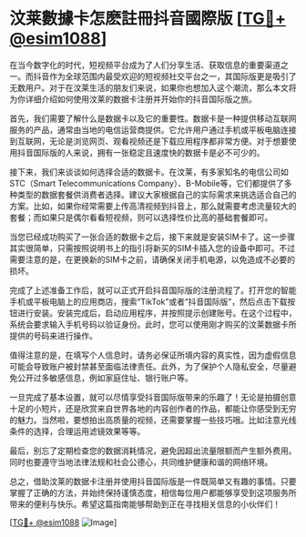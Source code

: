 # 汶莱數據卡怎麽註冊抖音國際版 [[TG💪+ @esim1088](https://t.me/s/esim1088)]

在当今数字化的时代，短视频平台成为了人们分享生活、获取信息的重要渠道之一。而抖音作为全球范围内最受欢迎的短视频社交平台之一，其国际版更是吸引了无数用户。对于在汶莱生活的朋友们来说，如果你也想加入这个潮流，那么本文将为你详细介绍如何使用汶莱的数据卡注册并开始你的抖音国际版之旅。

首先，我们需要了解什么是数据卡以及它的重要性。数据卡是一种提供移动互联网服务的产品，通常由当地的电信运营商提供。它允许用户通过手机或平板电脑连接到互联网，无论是浏览网页、观看视频还是下载应用程序都非常方便。对于想要使用抖音国际版的人来说，拥有一张稳定且速度快的数据卡是必不可少的。

接下来，我们来谈谈如何选择合适的数据卡。在汶莱，有多家知名的电信公司如STC（Smart Telecommunications Company）、B-Mobile等，它们都提供了多种类型的数据套餐供消费者选择。建议大家根据自己的实际需求来挑选适合自己的方案。比如，如果你经常需要上传高清视频到抖音上，那么就需要考虑流量较大的套餐；而如果只是偶尔看看短视频，则可以选择性价比高的基础套餐即可。

当您已经成功购买了一张合适的数据卡之后，接下来就是安装SIM卡了。这一步骤其实很简单，只需按照说明书上的指引将新买的SIM卡插入您的设备中即可。不过需要注意的是，在更换新的SIM卡之前，请确保关闭手机电源，以免造成不必要的损坏。

完成了上述准备工作后，就可以正式开启抖音国际版的注册流程了。打开您的智能手机或平板电脑上的应用商店，搜索“TikTok”或者“抖音国际版”，然后点击下载按钮进行安装。安装完成后，启动应用程序，并按照提示创建账号。在这个过程中，系统会要求输入手机号码以验证身份。此时，您可以使用刚才购买的汶莱数据卡所提供的号码来进行操作。

值得注意的是，在填写个人信息时，请务必保证所填内容的真实性，因为虚假信息可能会导致账户被封禁甚至面临法律责任。此外，为了保护个人隐私安全，尽量避免公开过多敏感信息，例如家庭住址、银行账户等。

一旦完成了基本设置，就可以尽情享受抖音国际版带来的乐趣了！无论是拍摄创意十足的小短片，还是欣赏来自世界各地的内容创作者的作品，都能让你感受到无穷的魅力。当然啦，要想拍出高质量的视频，还需要掌握一些技巧哦。比如注意光线条件的选择，合理运用滤镜效果等等。

最后，别忘了定期检查您的数据消耗情况，避免因超出流量限额而产生额外费用。同时也要遵守当地法律法规和社会公德心，共同维护健康和谐的网络环境。

总之，借助汶莱的数据卡注册并使用抖音国际版是一件既简单又有趣的事情。只要掌握了正确的方法，并始终保持谨慎态度，相信每位用户都能够享受到这项服务所带来的便利与快乐。希望这篇指南能够帮助到正在寻找相关信息的小伙伴们！

[[TG💪+ @esim1088](https://t.me/s/esim1088) ![Image](https://i.postimg.cc/4NQfJmqS/Snipaste-2025-05-13-00-14-12.png)]